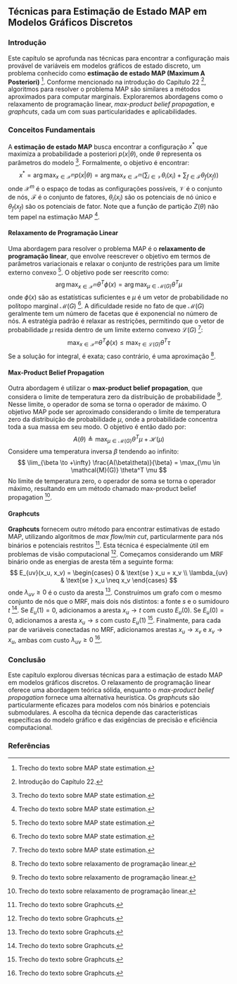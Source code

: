 ## Técnicas para Estimação de Estado MAP em Modelos Gráficos Discretos

### Introdução
Este capítulo se aprofunda nas técnicas para encontrar a configuração mais provável de variáveis em modelos gráficos de estado discreto, um problema conhecido como **estimação de estado MAP (Maximum A Posteriori)** [^799]. Conforme mencionado na introdução do Capítulo 22 [^767], algoritmos para resolver o problema MAP são similares a métodos aproximados para computar marginais. Exploraremos abordagens como o relaxamento de programação linear, *max-product belief propagation*, e *graphcuts*, cada um com suas particularidades e aplicabilidades.

### Conceitos Fundamentais
A **estimação de estado MAP** busca encontrar a configuração $x^*$ que maximiza a probabilidade a posteriori $p(x|\theta)$, onde $\theta$ representa os parâmetros do modelo [^799]. Formalmente, o objetivo é encontrar:
$$ x^* = \arg \max_{x \in \mathcal{X}^m} p(x|\theta) = \arg \max_{x \in \mathcal{X}^m} \left( \sum_{i \in \mathcal{V}} \theta_i(x_i) + \sum_{f \in \mathcal{F}} \theta_f(x_f) \right) $$
onde $\mathcal{X}^m$ é o espaço de todas as configurações possíveis, $\mathcal{V}$ é o conjunto de nós, $\mathcal{F}$ é o conjunto de fatores, $\theta_i(x_i)$ são os potenciais de nó único e $\theta_f(x_f)$ são os potenciais de fator. Note que a função de partição $Z(\theta)$ não tem papel na estimação MAP [^799].

#### Relaxamento de Programação Linear
Uma abordagem para resolver o problema MAP é o **relaxamento de programação linear**, que envolve reescrever o objetivo em termos de parâmetros variacionais e relaxar o conjunto de restrições para um limite externo convexo [^799]. O objetivo pode ser reescrito como:
$$ \arg \max_{x \in \mathcal{X}^m} \theta^T \phi(x) = \arg \max_{\mu \in \mathcal{M}(G)} \theta^T \mu $$
onde $\phi(x)$ são as estatísticas suficientes e $\mu$ é um vetor de probabilidade no polítopo marginal $\mathcal{M}(G)$ [^799]. A dificuldade reside no fato de que $\mathcal{M}(G)$ geralmente tem um número de facetas que é exponencial no número de nós. A estratégia padrão é relaxar as restrições, permitindo que o vetor de probabilidade $\mu$ resida dentro de um limite externo convexo $\mathcal{L}(G)$ [^799]:
$$ \max_{x \in \mathcal{X}^m} \theta^T \phi(x) \leq \max_{\tau \in \mathcal{L}(G)} \theta^T \tau $$
Se a solução for integral, é exata; caso contrário, é uma aproximação [^800].

#### Max-Product Belief Propagation
Outra abordagem é utilizar o **max-product belief propagation**, que considera o limite de temperatura zero da distribuição de probabilidade [^800]. Nesse limite, o operador de soma se torna o operador de máximo. O objetivo MAP pode ser aproximado considerando o limite de temperatura zero da distribuição de probabilidade $\mu$, onde a probabilidade concentra toda a sua massa em seu modo. O objetivo é então dado por:
$$ A(\theta) \triangleq \max_{\mu \in \mathcal{M}(G)} \theta^T \mu + \mathcal{H}(\mu) $$
Considere uma temperatura inversa $\beta$ tendendo ao infinito:
$$ \lim_{\beta \to +\infty} \frac{A(\beta\theta)}{\beta} = \max_{\mu \in \mathcal{M}(G)} \theta^T \mu $$
No limite de temperatura zero, o operador de soma se torna o operador máximo, resultando em um método chamado max-product belief propagation [^800].

#### Graphcuts
**Graphcuts** fornecem outro método para encontrar estimativas de estado MAP, utilizando algoritmos de *max flow/min cut*, particularmente para nós binários e potenciais restritos [^801].  Esta técnica é especialmente útil em problemas de visão computacional [^801]. Começamos considerando um MRF binário onde as energias de aresta têm a seguinte forma:
$$ E_{uv}(x_u, x_v) = \begin{cases} 0 & \text{se } x_u = x_v \\ \lambda_{uv} & \text{se } x_u \neq x_v \end{cases} $$
onde $\lambda_{uv} \geq 0$ é o custo da aresta [^801]. Construímos um grafo com o mesmo conjunto de nós que o MRF, mais dois nós distintos: a fonte *s* e o sumidouro *t* [^801]. Se $E_u(1) = 0$, adicionamos a aresta $x_u \rightarrow t$ com custo $E_u(0)$. Se $E_u(0) = 0$, adicionamos a aresta $x_u \rightarrow s$ com custo $E_u(1)$ [^801]. Finalmente, para cada par de variáveis conectadas no MRF, adicionamos arestas $x_u \rightarrow x_v$ e $x_v \rightarrow x_u$, ambas com custo $\lambda_{uv} \geq 0$ [^801].

### Conclusão
Este capítulo explorou diversas técnicas para a estimação de estado MAP em modelos gráficos discretos. O relaxamento de programação linear oferece uma abordagem teórica sólida, enquanto o *max-product belief propagation* fornece uma alternativa heurística. Os *graphcuts* são particularmente eficazes para modelos com nós binários e potenciais submodulares. A escolha da técnica depende das características específicas do modelo gráfico e das exigências de precisão e eficiência computacional.

### Referências
[^767]: Introdução do Capítulo 22.
[^799]: Trecho do texto sobre MAP state estimation.
[^800]: Trecho do texto sobre relaxamento de programação linear.
[^801]: Trecho do texto sobre Graphcuts.
<!-- END -->